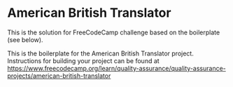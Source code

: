 # American British Translator

This is the solution for FreeCodeCamp challenge based on the boilerplate (see below).

This is the boilerplate for the American British Translator project. Instructions for building your project can be found at https://www.freecodecamp.org/learn/quality-assurance/quality-assurance-projects/american-british-translator
